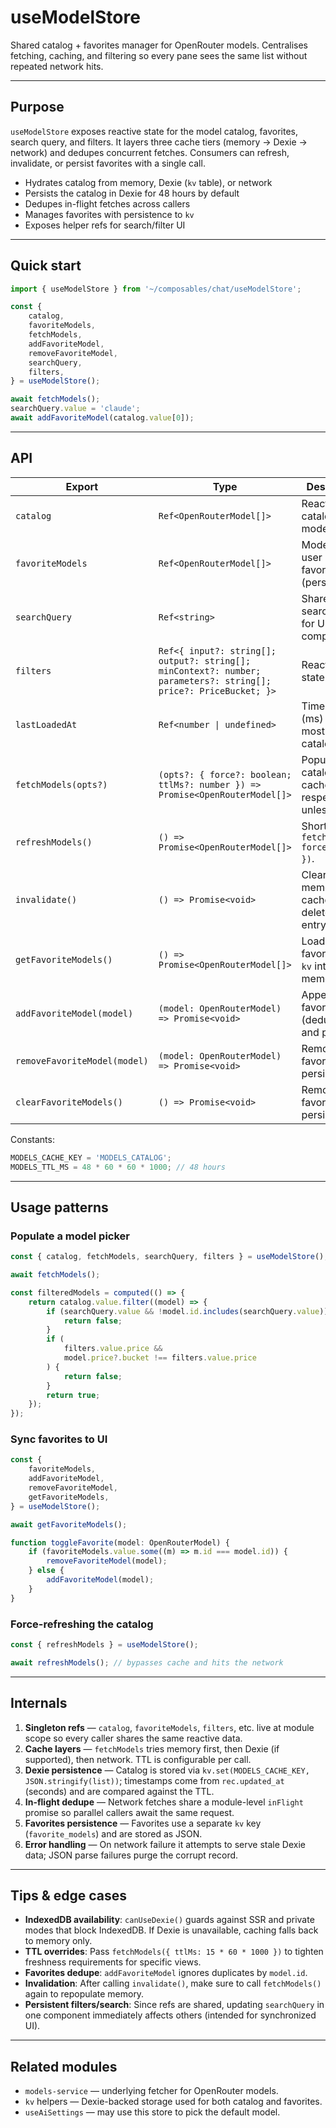 # useModelStore

Shared catalog + favorites manager for OpenRouter models. Centralises fetching, caching, and filtering so every pane sees the same list without repeated network hits.

---

## Purpose

`useModelStore` exposes reactive state for the model catalog, favorites, search query, and filters. It layers three cache tiers (memory → Dexie → network) and dedupes concurrent fetches. Consumers can refresh, invalidate, or persist favorites with a single call.

-   Hydrates catalog from memory, Dexie (`kv` table), or network
-   Persists the catalog in Dexie for 48 hours by default
-   Dedupes in-flight fetches across callers
-   Manages favorites with persistence to `kv`
-   Exposes helper refs for search/filter UI

---

## Quick start

```ts
import { useModelStore } from '~/composables/chat/useModelStore';

const {
    catalog,
    favoriteModels,
    fetchModels,
    addFavoriteModel,
    removeFavoriteModel,
    searchQuery,
    filters,
} = useModelStore();

await fetchModels();
searchQuery.value = 'claude';
await addFavoriteModel(catalog.value[0]);
```

---

## API

| Export                       | Type                                                                                                             | Description                                                       |
| ---------------------------- | ---------------------------------------------------------------------------------------------------------------- | ----------------------------------------------------------------- |
| `catalog`                    | `Ref<OpenRouterModel[]>`                                                                                         | Reactive catalog of models.                                       |
| `favoriteModels`             | `Ref<OpenRouterModel[]>`                                                                                         | Models the user has favorited (persisted).                        |
| `searchQuery`                | `Ref<string>`                                                                                                    | Shared search string for UI components.                           |
| `filters`                    | `Ref<{ input?: string[]; output?: string[]; minContext?: number; parameters?: string[]; price?: PriceBucket; }>` | Reactive filter state.                                            |
| `lastLoadedAt`               | `Ref<number \| undefined>`                                                                                       | Timestamp (ms) of the most recent catalog load.                   |
| `fetchModels(opts?)`         | `(opts?: { force?: boolean; ttlMs?: number }) => Promise<OpenRouterModel[]>`                                     | Populate catalog using cache layers; respects TTL unless `force`. |
| `refreshModels()`            | `() => Promise<OpenRouterModel[]>`                                                                               | Shortcut for `fetchModels({ force: true })`.                      |
| `invalidate()`               | `() => Promise<void>`                                                                                            | Clear memory cache and delete Dexie entry.                        |
| `getFavoriteModels()`        | `() => Promise<OpenRouterModel[]>`                                                                               | Load favorites from `kv` into memory.                             |
| `addFavoriteModel(model)`    | `(model: OpenRouterModel) => Promise<void>`                                                                      | Append to favorites (deduped) and persist.                        |
| `removeFavoriteModel(model)` | `(model: OpenRouterModel) => Promise<void>`                                                                      | Remove favorite and persist.                                      |
| `clearFavoriteModels()`      | `() => Promise<void>`                                                                                            | Remove all favorites and persist.                                 |

Constants:

```ts
MODELS_CACHE_KEY = 'MODELS_CATALOG';
MODELS_TTL_MS = 48 * 60 * 60 * 1000; // 48 hours
```

---

## Usage patterns

### Populate a model picker

```ts
const { catalog, fetchModels, searchQuery, filters } = useModelStore();

await fetchModels();

const filteredModels = computed(() => {
    return catalog.value.filter((model) => {
        if (searchQuery.value && !model.id.includes(searchQuery.value)) {
            return false;
        }
        if (
            filters.value.price &&
            model.price?.bucket !== filters.value.price
        ) {
            return false;
        }
        return true;
    });
});
```

### Sync favorites to UI

```ts
const {
    favoriteModels,
    addFavoriteModel,
    removeFavoriteModel,
    getFavoriteModels,
} = useModelStore();

await getFavoriteModels();

function toggleFavorite(model: OpenRouterModel) {
    if (favoriteModels.value.some((m) => m.id === model.id)) {
        removeFavoriteModel(model);
    } else {
        addFavoriteModel(model);
    }
}
```

### Force-refreshing the catalog

```ts
const { refreshModels } = useModelStore();

await refreshModels(); // bypasses cache and hits the network
```

---

## Internals

1. **Singleton refs** — `catalog`, `favoriteModels`, `filters`, etc. live at module scope so every caller shares the same reactive data.
2. **Cache layers** — `fetchModels` tries memory first, then Dexie (if supported), then network. TTL is configurable per call.
3. **Dexie persistence** — Catalog is stored via `kv.set(MODELS_CACHE_KEY, JSON.stringify(list))`; timestamps come from `rec.updated_at` (seconds) and are compared against the TTL.
4. **In-flight dedupe** — Network fetches share a module-level `inFlight` promise so parallel callers await the same request.
5. **Favorites persistence** — Favorites use a separate `kv` key (`favorite_models`) and are stored as JSON.
6. **Error handling** — On network failure it attempts to serve stale Dexie data; JSON parse failures purge the corrupt record.

---

## Tips & edge cases

-   **IndexedDB availability**: `canUseDexie()` guards against SSR and private modes that block IndexedDB. If Dexie is unavailable, caching falls back to memory only.
-   **TTL overrides**: Pass `fetchModels({ ttlMs: 15 * 60 * 1000 })` to tighten freshness requirements for specific views.
-   **Favorites dedupe**: `addFavoriteModel` ignores duplicates by `model.id`.
-   **Invalidation**: After calling `invalidate()`, make sure to call `fetchModels()` again to repopulate memory.
-   **Persistent filters/search**: Since refs are shared, updating `searchQuery` in one component immediately affects others (intended for synchronized UI).

---

## Related modules

-   `models-service` — underlying fetcher for OpenRouter models.
-   `kv` helpers — Dexie-backed storage used for both catalog and favorites.
-   `useAiSettings` — may use this store to pick the default model.
